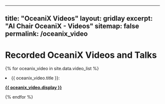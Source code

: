 
---
title: "OceaniX Videos"
layout: gridlay
excerpt: "AI Chair OceaniX - Videos"
sitemap: false
permalink: /oceanix_video
---

# Recorded OceaniX Videos and Talks

<!--{% assign number_printed = 0 %} -->
{% for oceanix_video in site.data.video_list %}
<li> <pubtit>{{ oceanix_video.title }}</pubtit>: <p><strong><a href="{{ oceanix_video.url }}">{{ oceanix_video.display }}</a></strong></p> 
  </li>
{% endfor %}


